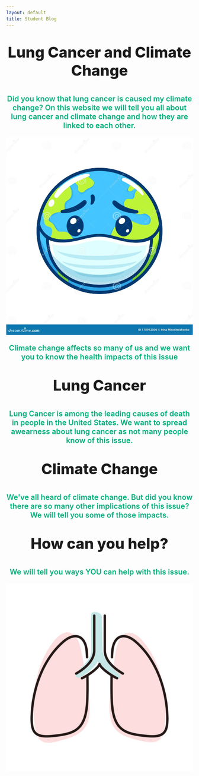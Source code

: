 ```yaml
---
layout: default
title: Student Blog
---
```



<p style="text-align: center; font-weight:800; font-size: 40px">Lung Cancer and Climate Change</p>
<p style="text-align: center; font-weight:600; font-size: 20px; color:#00B07B">Did you know that lung cancer is caused my climate change? On this website we will tell you all about lung cancer and climate change and how they are linked to each other.</p>

![Alt text](images/sick-earth-face-mask-sick-earth-face-mask-worried-face-disease-pandemic-global-health-crisis-cute-cartoon-drawing-178912005.webp)

<p style="text-align: center; font-weight:600; font-size: 20px; color:#00B07B">Climate change affects so many of us and we want you to know the health impacts of this issue</p> 

<p style="text-align: center; font-weight:800; font-size: 40px">Lung Cancer</p>
<p style="text-align: center; font-weight:600; font-size: 20px; color:#00B07B">Lung Cancer is among the leading causes of death in people in the United States. We want to spread awearness about lung cancer as not many people know of this issue.</p>

<p style="text-align: center; font-weight:800; font-size: 40px">Climate Change</p>
<p style="text-align: center; font-weight:600; font-size: 20px; color:#00B07B">We've all heard of climate change. But did you know there are so many other implications of this issue? We will tell you some of those impacts.</p> 

<p style="text-align: center; font-weight:800; font-size: 40px">How can you help?</p> 
<p style="text-align: center; font-weight:600; font-size: 20px; color:#00B07B">We will tell you ways YOU can help with this issue. </p> 

![Alt text](images/istockphoto-1149674707-612x612.jpg)